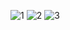 
![1](https://github.com/zarinakolybaeva/Android/assets/114660048/f916a905-2a1c-45c9-a6e4-f8413d1ff439)
![2](https://github.com/zarinakolybaeva/Android/assets/114660048/28080f18-4f16-4bc1-b9dc-3ea8ea4312f0)
![3](https://github.com/zarinakolybaeva/Android/assets/114660048/cae320ac-8114-421e-8b72-b402890b0aaf)
